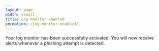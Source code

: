 ```yaml
---
layout: page
width: xsmall
title: Log monitor enabled
permalink: /log-monitor-enabled/
---
```


Your log monitor has been successfully activated. You will now receive alerts whenever a phishing attempt is detected.
